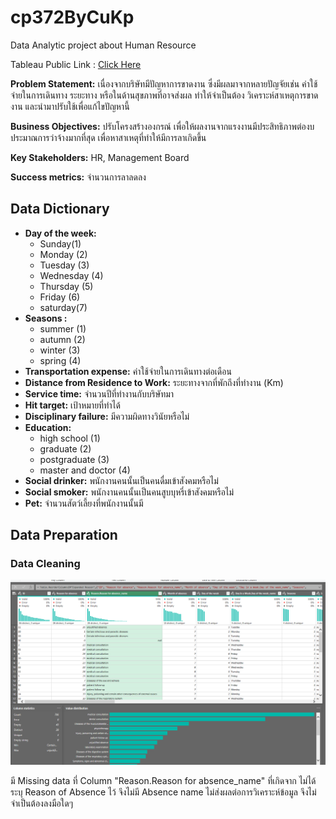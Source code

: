 # cp372ByCuKp
 Data Analytic project about Human Resource

 Tableau Public Link : [Click Here](https://public.tableau.com/shared/NGX7YFFFF?:display_count=n&:origin=viz_share_link)

**Problem Statement:** เนื่องจากบริษัทมีปัญหาการขาดงาน ซึ่งมีผลมาจากหลายปัญจัยเช่น ค่าใช้จ่ายในการเดินทาง ระยะทาง หรือในด้านสุขภาพที่อาจส่งผล ทำให้จำเป็นต้อง
วิเคราะห์สาเหตุการขาดงาน และนำมาปรับใช้เพื่อแก้ไขปัญหานี้

**Business Objectives:** ปรับโครงสร้างองกรณ์ เพื่อให้ผลงานจากแรงงานมีประสิทธิภาพต่องบประมาณการว่าจ้างมากที่สุด เพื่อหาสาเหตุที่ทำให้มีการลาเกิดขึ้น 

**Key Stakeholders:** HR, Management Board

**Success metrics:** จำนวนการลาลดลง

## Data Dictionary

- **Day of the week:** 
  - Sunday(1)
  - Monday (2)
  - Tuesday (3)
  - Wednesday (4)
  - Thursday (5)
  - Friday (6)
  - saturday(7)
- **Seasons :** 
  - summer (1)
  - autumn (2)
  - winter (3)
  - spring (4)
- **Transportation expense:** ค่าใช้จ่ายในการเดินทางต่อเดือน
- **Distance from Residence to Work:** ระยะทางจากที่พักถึงที่ทำงาน (Km)
- **Service time:** จำนวนปีที่ทำงานกับบริษัทมา
- **Hit target:** เป้าหมายที่ทำได้
- **Disciplinary failure:** มีความผิดทางวินัยหรือไม่
- **Education:** 
  - high school (1)
  - graduate (2)
  - postgraduate (3)
  - master and doctor (4)
- **Social drinker:** พนักงานคนนั้นเป็นคนดื่มเข้าสังคมหรือไม่
- **Social smoker:** พนักงานคนนั้นเป็นคนสูบบุหรี่เข้าสังคมหรือไม่
- **Pet:** จำนวนสัตว์เลี้ยงที่พนักงานนั้นมี

## Data Preparation
### Data Cleaning

![Missing Data in DataCleaning](/assets//image/Data%20Cleaning1.png)

มี Missing data ที่ Column "Reason.Reason for absence_name" ที่เกิดจาก ไม่ได้ระบุ Reason of Absence ไว้ จึงไม่มี Absence name
ไม่ส่งผลต่อการวิเคราะห์ข้อมูล จึงไม่จำเป็นต้องลงมือใดๆ


